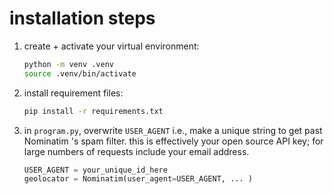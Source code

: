 # installation steps

1. create + activate your virtual environment:

    ```sh
    python -m venv .venv
    source .venv/bin/activate
    ```

2. install requirement files:

    ```sh
    pip install -r requirements.txt
    ```

3. in `program.py`, overwrite `USER_AGENT` 
    i.e., make a unique string to get past Nominatim 's spam filter.
    this is effectively your open source API key; for large numbers of requests include your email address.

    ```python
    USER_AGENT = your_unique_id_here
    geolocator = Nominatim(user_agent=USER_AGENT, ... )
    ```
